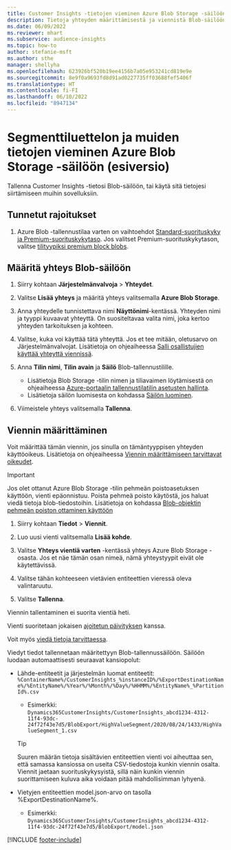 ```yaml
---
title: Customer Insights -tietojen vieminen Azure Blob Storage -säilöön
description: Tietoja yhteyden määrittämisestä ja viennistä Blob-säilöön.
ms.date: 06/09/2022
ms.reviewer: mhart
ms.subservice: audience-insights
ms.topic: how-to
author: stefanie-msft
ms.author: sthe
manager: shellyha
ms.openlocfilehash: 623926bf520b19ee4156b7a05e953241cd819e9e
ms.sourcegitcommit: 8e9f0a9693fd8d91ad0227735ff03688fef5406f
ms.translationtype: HT
ms.contentlocale: fi-FI
ms.lasthandoff: 06/10/2022
ms.locfileid: "8947134"
---
```

# <a name="export-segment-list-and-other-data-to-azure-blob-storage-preview"></a>Segmenttiluettelon ja muiden tietojen vieminen Azure Blob Storage -säilöön (esiversio)

Tallenna Customer Insights -tietosi Blob-säilöön, tai käytä sitä tietojesi siirtämiseen muihin sovelluksiin.

## <a name="known-limitations"></a>Tunnetut rajoitukset

1. Azure Blob -tallennustilaa varten on vaihtoehdot [Standard-suorituskyky ja Premium-suorituskykytaso](/azure/storage/blobs/storage-blob-performance-tiers). Jos valitset Premium-suorituskykytason, valitse [tilityypiksi premium block blobs](/azure/storage/common/storage-account-overview#types-of-storage-accounts).

## <a name="set-up-the-connection-to-blob-storage"></a>Määritä yhteys Blob-säilöön

1. Siirry kohtaan **Järjestelmänvalvoja** > **Yhteydet**.

1. Valitse **Lisää yhteys** ja määritä yhteys valitsemalla **Azure Blob Storage**.

1. Anna yhteydelle tunnistettava nimi **Näyttönimi**-kentässä. Yhteyden nimi ja tyyppi kuvaavat yhteyttä. On suositeltavaa valita nimi, joka kertoo yhteyden tarkoituksen ja kohteen.

1. Valitse, kuka voi käyttää tätä yhteyttä. Jos et tee mitään, oletusarvo on Järjestelmänvalvojat. Lisätietoja on ohjeaiheessa [Salli osallistujien käyttää yhteyttä viennissä](connections.md#allow-contributors-to-use-a-connection-for-exports).

1. Anna **Tilin nimi**, **Tilin avain** ja **Säilö** Blob-tallennustilille.
    - Lisätietoja Blob Storage -tilin nimen ja tiliavaimen löytämisestä on ohjeaiheessa [Azure-portaalin tallennustilatilin asetusten hallinta](/azure/storage/common/storage-account-manage).
    - Lisätietoja säilön luomisesta on kohdassa [Säilön luominen](/azure/storage/blobs/storage-quickstart-blobs-portal#create-a-container).

1. Viimeistele yhteys valitsemalla **Tallenna**. 

## <a name="configure-an-export"></a>Viennin määrittäminen

Voit määrittää tämän viennin, jos sinulla on tämäntyyppisen yhteyden käyttöoikeus. Lisätietoja on ohjeaiheessa [Viennin määrittämiseen tarvittavat oikeudet](export-destinations.md#set-up-a-new-export).

> [!IMPORTANT]
> Jos olet ottanut Azure Blob Storage -tilin pehmeän poistoasetuksen käyttöön, vienti epäonnistuu. Poista pehmeä poisto käytöstä, jos haluat viedä tietoja blob-tiedostoihin. Lisätietoja on kohdassa [Blob-objektin pehmeän poiston ottaminen käyttöön](/azure/storage/blobs/soft-delete-blob-enable)

1. Siirry kohtaan **Tiedot** > **Viennit**.

1. Luo uusi vienti valitsemalla **Lisää kohde**.

1. Valitse **Yhteys vientiä varten** -kentässä yhteys Azure Blob Storage -osasta. Jos et näe tämän osan nimeä, nämä yhteystyypit eivät ole käytettävissä.

1. Valitse tähän kohteeseen vietävien entiteettien vieressä oleva valintaruutu.

1. Valitse **Tallenna**.

Viennin tallentaminen ei suorita vientiä heti.

Vienti suoritetaan jokaisen [ajoitetun päivityksen](system.md#schedule-tab) kanssa.

Voit myös [viedä tietoja tarvittaessa](export-destinations.md#run-exports-on-demand).

Viedyt tiedot tallennetaan määritettyyn Blob-tallennussäilöön. Säilöön luodaan automaattisesti seuraavat kansiopolut:

- Lähde-entiteetit ja järjestelmän luomat entiteetit:   
  `%ContainerName%/CustomerInsights_%instanceID%/%ExportDestinationName%/%EntityName%/%Year%/%Month%/%Day%/%HHMM%/%EntityName%_%PartitionId%.csv`  
  - Esimerkki: `Dynamics365CustomerInsights/CustomerInsights_abcd1234-4312-11f4-93dc-24f72f43e7d5/BlobExport/HighValueSegment/2020/08/24/1433/HighValueSegment_1.csv`
  
  > [!TIP]
  > Suuren määrän tietoja sisältävien entiteettien vienti voi aiheuttaa sen, että samassa kansiossa on useita CSV-tiedostoja kunkin viennin osalta. Viennit jaetaan suorituskykysyistä, sillä näin kunkin viennin suorittamiseen kuluva aika voidaan pitää mahdollisimman lyhyenä.

- Vietyjen entiteettien model.json-arvo on tasolla %ExportDestinationName%.  
  - Esimerkki: `Dynamics365CustomerInsights/CustomerInsights_abcd1234-4312-11f4-93dc-24f72f43e7d5/BlobExport/model.json`

[!INCLUDE [footer-include](includes/footer-banner.md)]
